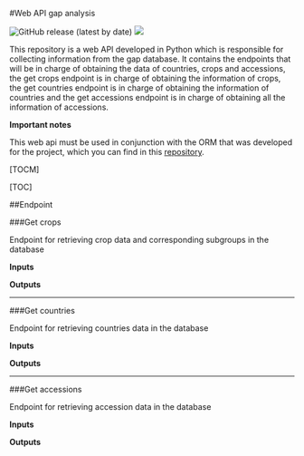 #Web API gap analysis

![GitHub release (latest by date)](https://img.shields.io/github/v/release/CIAT-DAPA/spcat_webapi) ![](https://img.shields.io/github/v/tag/CIAT-DAPA/spcat_webapi)

This repository is a web API developed in Python which is responsible for collecting information from the gap database. It contains the endpoints that will be in charge of obtaining the data of countries, crops and accessions, the get crops endpoint is in charge of obtaining the information of crops, the get countries endpoint is in charge of obtaining the information of countries and the get accessions endpoint is in charge of obtaining all the information of accessions.

**Important notes**

This web api must be used in conjunction with the ORM that was developed for the project, which you can find in this [repository](https://github.com/CIAT-DAPA/spcat_orm).

[TOCM]

[TOC]

##Endpoint

###Get crops

Endpoint for retrieving crop data and corresponding subgroups in the database

**Inputs**

**Outputs**

-----------

###Get countries

Endpoint for retrieving countries data in the database

**Inputs**

**Outputs**

-------------

###Get accessions

Endpoint for retrieving accession data in the database

**Inputs**

**Outputs**


